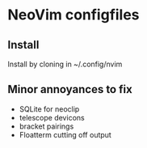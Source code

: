# NeoVim configfiles

## Install
Install by cloning in ~/.config/nvim

## Minor annoyances to fix
* SQLite for neoclip
* telescope devicons
* bracket pairings
* Floatterm cutting off output
